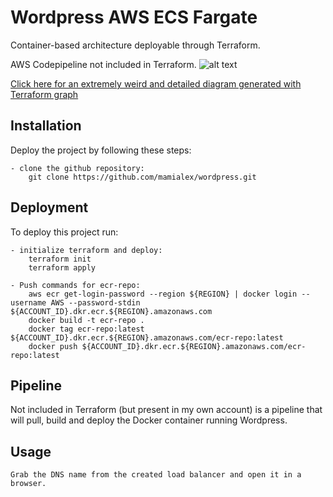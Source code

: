 
# Wordpress AWS ECS Fargate

Container-based architecture deployable through Terraform.

AWS Codepipeline not included in Terraform.
![alt text](https://cdn.discordapp.com/attachments/363068637608804363/1033873807691239604/Wordpress_2.jpg)

[Click here for an extremely weird and detailed diagram generated with Terraform graph](https://github.com/mamialex/wordpress/blob/main/graph/graph.svg)
## Installation

Deploy the project by following these steps:

```
- clone the github repository:
    git clone https://github.com/mamialex/wordpress.git
```
    
## Deployment

To deploy this project run:

```
- initialize terraform and deploy:
    terraform init
    terraform apply

- Push commands for ecr-repo:
    aws ecr get-login-password --region ${REGION} | docker login --username AWS --password-stdin ${ACCOUNT_ID}.dkr.ecr.${REGION}.amazonaws.com
    docker build -t ecr-repo .
    docker tag ecr-repo:latest ${ACCOUNT_ID}.dkr.ecr.${REGION}.amazonaws.com/ecr-repo:latest
    docker push ${ACCOUNT_ID}.dkr.ecr.${REGION}.amazonaws.com/ecr-repo:latest
```


## Pipeline

Not included in Terraform (but present in my own account) is a pipeline that will pull, build and deploy the Docker container running Wordpress.




## Usage

```
Grab the DNS name from the created load balancer and open it in a browser.
```


